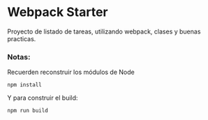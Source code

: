# Webpack Starter

Proyecto de listado de tareas, utilizando webpack, clases y buenas practicas.

### Notas:
Recuerden reconstruir los módulos de Node
```
npm install
```

Y para construir el build:
```
npm run build
```